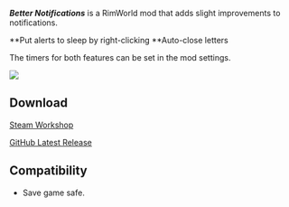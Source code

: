 **_Better Notifications_** is a RimWorld mod that adds slight improvements to notifications.

**Put alerts to sleep by right-clicking
**Auto-close letters

The timers for both features can be set in the mod settings.

![](https://github.com/krafs/BetterNotifications/blob/master/About/Preview.png)

## Download
[Steam Workshop](https://steamcommunity.com/sharedfiles/filedetails/?id=1666097824)

[GitHub Latest Release](https://github.com/krafs/BetterNotifications/releases)

## Compatibility
* Save game safe.